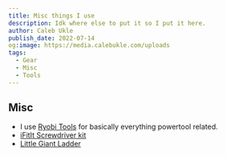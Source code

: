 ```yaml
---
title: Misc things I use
description: Idk where else to put it so I put it here.
author: Caleb Ukle
publish_date: 2022-07-14
og:image: https://media.calebukle.com/uploads
tags:
  - Gear
  - Misc
  - Tools
---
```


## Misc

- I use [Ryobi Tools](https://www.ryobitools.com/) for basically everything
  powertool related.
- [iFitIt Screwdriver kit](https://www.ifixit.com/Store/Tools/Mako-Driver-Kit--64-Precision-Bits/IF145-299?o=4)
- [Little Giant Ladder]()
